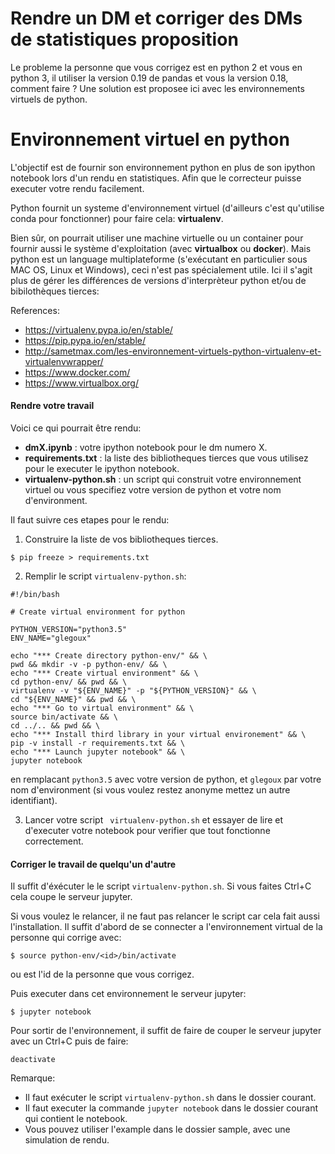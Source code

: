 # Rendre un DM et corriger des DMs de statistiques proposition

Le probleme la personne que vous corrigez est en python 2 et vous en python 3, il utiliser la version 0.19 de pandas et vous la version 0.18, comment faire ? Une solution est proposee ici avec les environnements virtuels de python.

# Environnement virtuel en python

L'objectif est de fournir son environnement python en plus de son ipython notebook lors d'un rendu en statistiques. Afin que le correcteur puisse executer votre rendu facilement.  

Python fournit un systeme d'environnement virtuel (d'ailleurs c'est qu'utilise conda pour fonctionner) pour faire cela:
**virtualenv**.  

Bien sûr, on pourrait utiliser une machine virtuelle ou un container pour fournir aussi le système d'exploitation (avec **virtualbox** ou **docker**). Mais python est un language multiplateforme (s'exécutant en particulier sous MAC OS, Linux et Windows), ceci n'est pas spécialement utile. Ici il s'agit plus de gérer les différences de versions d'interprèteur python et/ou de bibilothèques tierces: 

References:
- https://virtualenv.pypa.io/en/stable/
- https://pip.pypa.io/en/stable/
- http://sametmax.com/les-environnement-virtuels-python-virtualenv-et-virtualenvwrapper/
- https://www.docker.com/
- https://www.virtualbox.org/


#### Rendre votre travail


Voici ce qui pourrait être rendu:
- **dmX.ipynb** : votre ipython notebook pour le dm numero X.  
- **requirements.txt** : la liste des bibliotheques tierces que vous utilisez pour le executer le ipython notebook.
- **virtualenv-python.sh** : un script qui construit votre environnement virtuel ou vous specifiez votre version de python et votre nom d'environment. 

Il faut suivre ces etapes pour le rendu:

1) Construire la liste de vos bibliotheques tierces. 

~~~
$ pip freeze > requirements.txt
~~~

2) Remplir le script `virtualenv-python.sh`:

~~~
#!/bin/bash

# Create virtual environment for python

PYTHON_VERSION="python3.5"
ENV_NAME="glegoux"

echo "*** Create directory python-env/" && \
pwd && mkdir -v -p python-env/ && \
echo "*** Create virtual environment" && \
cd python-env/ && pwd && \
virtualenv -v "${ENV_NAME}" -p "${PYTHON_VERSION}" && \
cd "${ENV_NAME}" && pwd && \
echo "*** Go to virtual environment" && \
source bin/activate && \
cd ../.. && pwd && \
echo "*** Install third library in your virtual environement" && \
pip -v install -r requirements.txt && \
echo "*** Launch jupyter notebook" && \
jupyter notebook
~~~

en remplacant `python3.5` avec votre version de python, et `glegoux` par votre nom d'environment (si vous voulez restez anonyme mettez un autre identifiant).

3) Lancer votre script ` virtualenv-python.sh` et essayer de lire et d'executer votre notebook pour verifier que tout fonctionne correctement.

#### Corriger le travail de quelqu'un d'autre


Il suffit d'éxécuter le le script `virtualenv-python.sh`. Si vous faites Ctrl+C cela coupe le serveur jupyter. 

Si vous voulez le relancer, il ne faut pas relancer le script car cela fait aussi l'installation. Il suffit d'abord de se connecter a l'environnement virtual de la personne qui corrige avec:

~~~
$ source python-env/<id>/bin/activate
~~~

ou <id> est l'id de la personne que vous corrigez.

Puis executer dans cet environnement le serveur jupyter:

~~~
$ jupyter notebook
~~~

Pour sortir de l'environnement, il suffit de faire de couper le serveur jupyter avec un Ctrl+C puis de faire:

~~~
deactivate
~~~

Remarque: 
- Il faut exécuter le script `virtualenv-python.sh` dans le dossier courant.
- Il faut executer la commande `jupyter notebook` dans le dossier courant qui contient le notebook.
- Vous pouvez utiliser l'example dans le dossier sample, avec une simulation de rendu.
